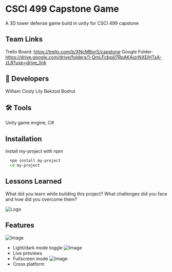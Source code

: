 
# CSCI 499 Capstone Game
A 3D tower defense game build in unity for CSCI 499 capstone

## Team Links
Trello Board: https://trello.com/b/XNcMBorS/capstone
Google Folder: https://drive.google.com/drive/folders/1-QmLFcbpjjl7RpAKAizrNXElHTsA-zL8?usp=drive_link

## 🚀 Developers
William
Cindy
Lily
Bekzod
Bodrul

## 🛠 Tools
Unity game engine, C#


## Installation

Install my-project with npm

```bash
  npm install my-project
  cd my-project
```
    
## Lessons Learned

What did you learn while building this project? What challenges did you face and how did you overcome them?


![Logo](https://dev-to-uploads.s3.amazonaws.com/uploads/articles/th5xamgrr6se0x5ro4g6.png)


## Features

![Image](https://placehold.co/600x400)
- Light/dark mode toggle
![Image](https://placehold.co/600x400)
- Live previews
- Fullscreen mode
![Image](https://placehold.co/600x400)
- Cross platform
